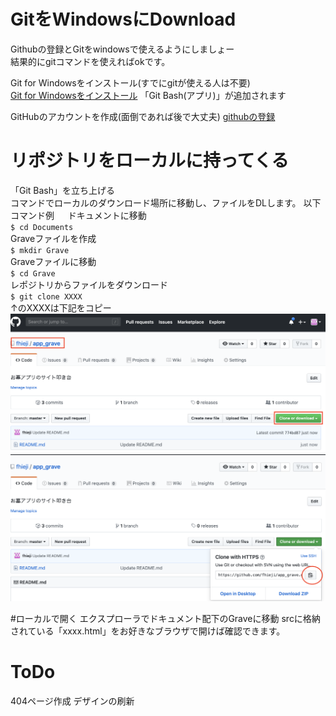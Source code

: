 # GitをWindowsにDownload
Githubの登録とGitをwindowsで使えるようにしましょー  
結果的にgitコマンドを使えればokです。

Git for Windowsをインストール(すでにgitが使える人は不要)  
[Git for Windowsをインストール](https://gitforwindows.org/)
「Git Bash(アプリ)」が追加されます

GitHubのアカウントを作成(面倒であれば後で大丈夫)
[githubの登録](https://github.com/)

# リポジトリをローカルに持ってくる
「Git Bash」を立ち上げる  
コマンドでローカルのダウンロード場所に移動し、ファイルをDLします。
以下コマンド例  　
ドキュメントに移動  
`$ cd Documents`  
Graveファイルを作成  
`$ mkdir Grave`  
Graveファイルに移動  
`$ cd Grave`  
レポジトリからファイルをダウンロード  
`$ git clone XXXX`  
↑のXXXXは下記をコピー
<img src="./img_for_readme/git1.png">
<img src="./img_for_readme/git2.png">

#ローカルで開く
エクスプローラでドキュメント配下のGraveに移動
srcに格納されている「xxxx.html」をお好きなブラウザで開けば確認できます。

# ToDo
404ページ作成
デザインの刷新

